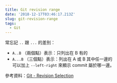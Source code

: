 ```yaml
---
title: Git revision range
date: '2018-12-17T03:46:17.213Z'
slug: git-revision-range
tags:
  - Git
---
```


常忘記 `..` 跟 `...` 的差別：

- `A..B` （兩個點）表示：只列出在 B 有的
- `A...B` （三個點）表示：列出在 A 或 B 其中任一邊的  
  可以加上 `--left-right` 來顯示 commit 屬於哪一邊。

參考資料：[Git - Revision Selection](https://git-scm.com/book/en/v2/Git-Tools-Revision-Selection)